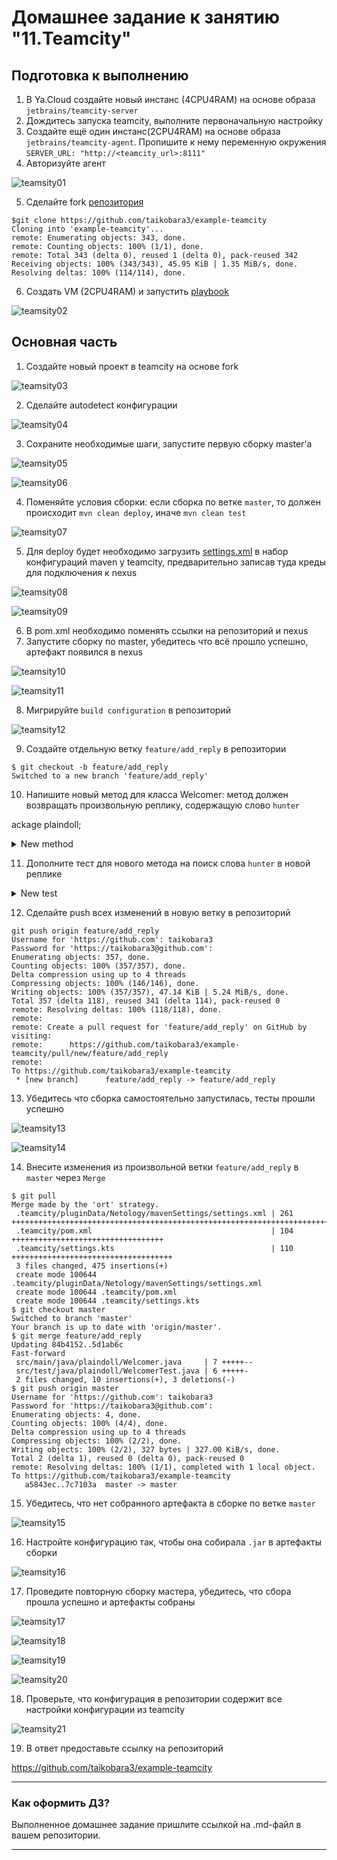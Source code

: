# Домашнее задание к занятию "11.Teamcity"

## Подготовка к выполнению

1. В Ya.Cloud создайте новый инстанс (4CPU4RAM) на основе образа `jetbrains/teamcity-server`
2. Дождитесь запуска teamcity, выполните первоначальную настройку
3. Создайте ещё один инстанс(2CPU4RAM) на основе образа `jetbrains/teamcity-agent`. Пропишите к нему переменную окружения `SERVER_URL: "http://<teamcity_url>:8111"`
4. Авторизуйте агент

![teamsity01](teamsity01.png)

5. Сделайте fork [репозитория](https://github.com/aragastmatb/example-teamcity)

```
$git clone https://github.com/taikobara3/example-teamcity
Cloning into 'example-teamcity'...
remote: Enumerating objects: 343, done.
remote: Counting objects: 100% (1/1), done.
remote: Total 343 (delta 0), reused 1 (delta 0), pack-reused 342
Receiving objects: 100% (343/343), 45.95 KiB | 1.35 MiB/s, done.
Resolving deltas: 100% (114/114), done.
```
6. Создать VM (2CPU4RAM) и запустить [playbook](./infrastructure)

![teamsity02](teamsity02.png)

## Основная часть

1. Создайте новый проект в teamcity на основе fork

![teamsity03](teamsity03.png)

2. Сделайте autodetect конфигурации

![teamsity04](teamsity04.png)

3. Сохраните необходимые шаги, запустите первую сборку master'a

![teamsity05](teamsity05.png)

![teamsity06](teamsity06.png)

4. Поменяйте условия сборки: если сборка по ветке `master`, то должен происходит `mvn clean deploy`, иначе `mvn clean test`

![teamsity07](teamsity07.png)

5. Для deploy будет необходимо загрузить [settings.xml](./teamcity/settings.xml) в набор конфигураций maven у teamcity, предварительно записав туда креды для подключения к nexus

![teamsity08](teamsity08.png)

![teamsity09](teamsity09.png)

6. В pom.xml необходимо поменять ссылки на репозиторий и nexus
7. Запустите сборку по master, убедитесь что всё прошло успешно, артефакт появился в nexus

![teamsity10](teamsity10.png)

![teamsity11](teamsity11.png)

8. Мигрируйте `build configuration` в репозиторий

![teamsity12](teamsity12.png)

9. Создайте отдельную ветку `feature/add_reply` в репозитории

```commandline
$ git checkout -b feature/add_reply
Switched to a new branch 'feature/add_reply'
```

10. Напишите новый метод для класса Welcomer: метод должен возвращать произвольную реплику, содержащую слово `hunter`

ackage plaindoll;

<details>
<summary>New method</summary>

```
package plaindoll;

public class Welcomer{
        public String sayWelcome() {
                return "Welcome home, good hunter. What is it your desire?";
        }
        public String sayFarewell() {
                return "Farewell, good hunter. May you find your worth in waking world.";
        }
        public String sayNeedGold() {
                return "Not enough gold";
        }
        public String saySome() {
                return "something in the way";
        }
        public String sayHunterduck() {
                return "Hunter is not hunterduck.";
        }
}
```

</details>

11. Дополните тест для нового метода на поиск слова `hunter` в новой реплике

<details>
<summary>New test</summary>

```commandline
ackage plaindoll;

import static org.hamcrest.CoreMatchers.containsString;
import static org.junit.Assert.*;

import org.junit.Test;

public class WelcomerTest {

        private Welcomer welcomer = new Welcomer();

        @Test
        public void welcomerSaysWelcome() {
                assertThat(welcomer.sayWelcome(), containsString("Welcome"));
        }
        @Test
        public void welcomerSaysFarewell() {
                assertThat(welcomer.sayFarewell(), containsString("Farewell"));
        }
        @Test
        public void welcomerSaysHunter() {
                assertThat(welcomer.sayWelcome(), containsString("hunter"));
                assertThat(welcomer.sayFarewell(), containsString("hunter"));
        }
        @Test
        public void welcomerSaysSilver(){
                assertThat(welcomer.sayNeedGold(), containsString("gold"));
        }
        @Test
        public void welcomerSaysSomething(){
                assertThat(welcomer.saySome(), containsString("something"));
        }
        @Test
        public void welcomerSaysHunterduck() {
                assertThat(welcomer.sayHunterduck(), containsString("hunter"));
        }
}
```

</details>

12. Сделайте push всех изменений в новую ветку в репозиторий

```
git push origin feature/add_reply
Username for 'https://github.com': taikobara3 
Password for 'https://taikobara3@github.com': 
Enumerating objects: 357, done.
Counting objects: 100% (357/357), done.
Delta compression using up to 4 threads
Compressing objects: 100% (146/146), done.
Writing objects: 100% (357/357), 47.14 KiB | 5.24 MiB/s, done.
Total 357 (delta 118), reused 341 (delta 114), pack-reused 0
remote: Resolving deltas: 100% (118/118), done.
remote: 
remote: Create a pull request for 'feature/add_reply' on GitHub by visiting:
remote:      https://github.com/taikobara3/example-teamcity/pull/new/feature/add_reply
remote: 
To https://github.com/taikobara3/example-teamcity
 * [new branch]      feature/add_reply -> feature/add_reply
 ```

13. Убедитесь что сборка самостоятельно запустилась, тесты прошли успешно

![teamsity13](teamsity13.png)

![teamsity14](teamsity14.png)

14. Внесите изменения из произвольной ветки `feature/add_reply` в `master` через `Merge`

```commandline
$ git pull
Merge made by the 'ort' strategy.
 .teamcity/pluginData/Netology/mavenSettings/settings.xml | 261 +++++++++++++++++++++++++++++++++++++++++++++++++++++++++++++++++++++++++++++++++++++
 .teamcity/pom.xml                                        | 104 ++++++++++++++++++++++++++++++++++
 .teamcity/settings.kts                                   | 110 ++++++++++++++++++++++++++++++++++++
 3 files changed, 475 insertions(+)
 create mode 100644 .teamcity/pluginData/Netology/mavenSettings/settings.xml
 create mode 100644 .teamcity/pom.xml
 create mode 100644 .teamcity/settings.kts
$ git checkout master
Switched to branch 'master'
Your branch is up to date with 'origin/master'.
$ git merge feature/add_reply
Updating 84b4152..5d1ab6c
Fast-forward
 src/main/java/plaindoll/Welcomer.java     | 7 +++++--
 src/test/java/plaindoll/WelcomerTest.java | 6 +++++-
 2 files changed, 10 insertions(+), 3 deletions(-)
$ git push origin master
Username for 'https://github.com': taikobara3
Password for 'https://taikobara3@github.com': 
Enumerating objects: 4, done.
Counting objects: 100% (4/4), done.
Delta compression using up to 4 threads
Compressing objects: 100% (2/2), done.
Writing objects: 100% (2/2), 327 bytes | 327.00 KiB/s, done.
Total 2 (delta 1), reused 0 (delta 0), pack-reused 0
remote: Resolving deltas: 100% (1/1), completed with 1 local object.
To https://github.com/taikobara3/example-teamcity
   a5843ec..7c7103a  master -> master
```

15. Убедитесь, что нет собранного артефакта в сборке по ветке `master`

![teamsity15](teamsity15.png)

16. Настройте конфигурацию так, чтобы она собирала `.jar` в артефакты сборки

![teamsity16](teamsity16.png)

17. Проведите повторную сборку мастера, убедитесь, что сбора прошла успешно и артефакты собраны

![teamsity17](teamsity17.png)

![teamsity18](teamsity18.png)

![teamsity19](teamsity19.png)

![teamsity20](teamsity20.png)

18. Проверьте, что конфигурация в репозитории содержит все настройки конфигурации из teamcity

![teamsity21](teamsity21.png)

19. В ответ предоставьте ссылку на репозиторий

https://github.com/taikobara3/example-teamcity

---

### Как оформить ДЗ?

Выполненное домашнее задание пришлите ссылкой на .md-файл в вашем репозитории.

---
